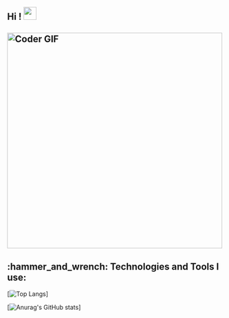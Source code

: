 <h2 align="left">
 <abc>
  <br>Hi ! <img src="https://user-images.githubusercontent.com/42378118/110234147-e3259600-7f4e-11eb-95be-0c4047144dea.gif" width="30"><br>
 
  <br>
    <img src="https://media.giphy.com/media/SWoSkN6DxTszqIKEqv/giphy.gif" alt="Coder GIF" width="500">
 </abc>
</h2> 

<h2 align="left">:hammer_and_wrench: Technologies and Tools I use:</h2>

[![Top Langs](https://github-readme-stats.vercel.app/api/top-langs/?username=guidoxie&layout=compact)]


[![Anurag's GitHub stats](https://github-readme-stats.vercel.app/api?username=guidoxie&show_icons=true)]


